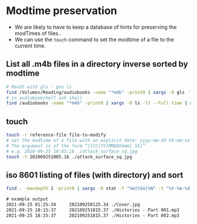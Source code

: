 # Modtime preservation

- We are likely to have to keep a database of hints for preserving the modTimes of files..
- We can use the `touch` command to set the modtime of a file to the current time.

## List all .m4b files in a directory inverse sorted by modtime

```bash
# MacOS with gls - gnu ls
find /Volumes/Reading/audiobooks -name "*m4b" -print0 | xargs -0 gls -l --time-style=full-iso | sort -r -k6,7
# in audiobookshelf ash shell
find /audiobooks -name "*m4b" -print0 | xargs -0 ls -lt --full-time | sort -r -k6,7
```

## touch

```bash
touch -r reference-file file-to-modify
# set the modtime of a file with an explicit date: yyyy-mm-dd hh:mm:ss
# The argument is of the form “[[CC]YY]MMDDhhmm[.SS]”
# e.g. 2020-09-25 10:05:16 ./attack_surface_sq.jpg
touch -t 202009251005.16 ./attack_surface_sq.jpg

```

## iso 8601 listing of files (with directory) and sort

```bash
find . -maxdepth 1 -print0 | xargs -0 stat -f "%m|%Sm|%N" -t "%Y-%m-%d %H:%M:%S|%Y%m%d%H%M.%S" | sort -n -t "|" -k1,1 | awk -F "|" '{print $2, "   ", $3, $4}'
```

```txt
# example output
2021-09-25 01:25:34     202109250125.34 ./Cover.jpg
2021-09-25 18:15:37     202109251815.37 ./Histories - Part 001.mp3
2021-09-25 18:15:37     202109251815.37 ./Histories - Part 002.mp3
```
